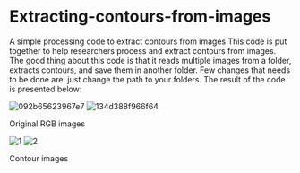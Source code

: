 # Extracting-contours-from-images
A simple processing code to extract contours from images 
This code is put together to help researchers process and extract contours from images. The good thing about this code is that it reads multiple images from a folder, extracts contours, and save them in another folder. Few changes that needs to be done are: just change the path to your folders. The result of the code is presented below:



![092b65623967e7](https://user-images.githubusercontent.com/63404097/149867540-104038d7-07b8-44a5-a58c-3b52f54bf49b.jpg)
![134d388f966f64](https://user-images.githubusercontent.com/63404097/149867546-efa5507e-c179-40e5-8fe9-029168505a1c.jpg)

Original RGB images





![1](https://user-images.githubusercontent.com/63404097/149867437-7671ec7b-ec90-4ea4-af36-701e24189fdd.jpg)
![2](https://user-images.githubusercontent.com/63404097/149867445-42078566-a89c-499e-ad38-4fbbb5c1d016.jpg)

Contour images








